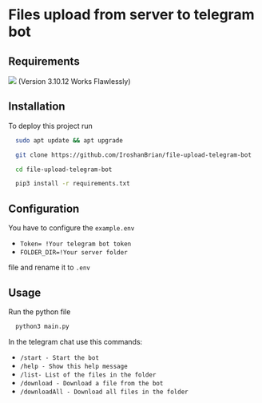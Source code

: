 # Files upload from server to telegram bot


## Requirements

[![](https://camo.githubusercontent.com/cc498548db376c421cdb164e2480f2a88f0625329356cbb6510f15cab7a73337/68747470733a2f2f696d672e736869656c64732e696f2f62616467652f707974686f6e2d3336373041303f7374796c653d666c6174266c6f676f3d707974686f6e266c6f676f436f6c6f723d666664643534)](https://www.python.org/downloads/) (Version 3.10.12 Works Flawlessly)
## Installation

To deploy this project run

```bash
  sudo apt update && apt upgrade
```
```bash
  git clone https://github.com/IroshanBrian/file-upload-telegram-bot
```
```bash
  cd file-upload-telegram-bot
```
```bash
  pip3 install -r requirements.txt
```
## Configuration

You have to configure the `example.env` 

- `Token= !Your telegram bot token`
- `FOLDER_DIR=!Your server folder`

file and rename it to `.env`

## Usage
 Run the python file
```bash
  python3 main.py
```
In the telegram chat use this commands:

- `/start - Start the bot`
- `/help - Show this help message`
- `/list- List of the files in the folder`
- `/download - Download a file from the bot`
- `/downloadAll - Download all files in the folder`



